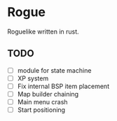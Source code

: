 # Rogue
Roguelike written in rust.

## TODO
- [ ] module for state machine
- [ ] XP system
- [ ] Fix internal BSP item placement
- [ ] Map builder chaining
- [ ] Main menu crash
- [ ] Start positioning

